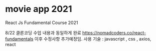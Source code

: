 # movie app 2021

React Js Fundamental Course 2021

8/22 클론코딩 수업 내용과 동일하게 완료
https://nomadcoders.co/react-fundamentals
이후 수정사항 추가예정임.
사용 기술 : javascript , css , axios, react
